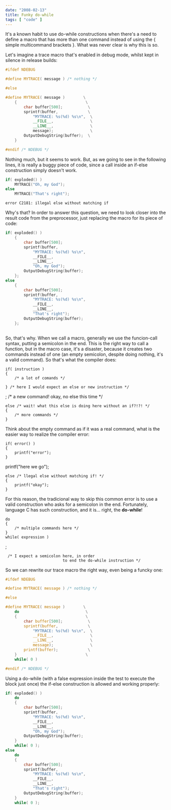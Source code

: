 ```yaml
---
date: "2008-02-13"
title: Funky do-while
tags: [ "code" ]
---
```

It's a known habit to use do-while constructions when there's a need to define a macro that has more than one command instead of using the { simple multicommand brackets }. What was never clear is why this is so.

Let's imagine a trace macro that's enabled in debug mode, whilst kept in silence in release builds:

```cpp
#ifdef NDEBUG

#define MYTRACE( message ) /* nothing */

#else

#define MYTRACE( message )        \
	{                              \
		char buffer[500];           \
		sprintf(buffer,             \
			"MYTRACE: %s(%d) %s\n",  \
			__FILE__,                \
			__LINE__,                \
			message);                \
		OutputDebugString(buffer);  \
	}

#endif /* NDEBUG */ 

```

Nothing much, but it seems to work. But, as we going to see in the following lines, it is really a buggy piece of code, since a call inside an if-else construction simply doesn't work.

```c
if( exploded() )
	MYTRACE("Oh, my God");
else
	MYTRACE("That's right"); 

```

    
    error C2181: illegal else without matching if

Why's that? In order to answer this question, we need to look closer into the result code from the preprocessor, just replacing the macro for its piece of code:

```c
if( exploded() )
	{
		char buffer[500];
		sprintf(buffer,
			"MYTRACE: %s(%d) %s\n",
			__FILE__,
			__LINE__,
			"Oh, my God");
		OutputDebugString(buffer);
	};
else
	{
		char buffer[500];
		sprintf(buffer,
			"MYTRACE: %s(%d) %s\n",
			__FILE__,
			__LINE__,
			"That's right");
		OutputDebugString(buffer);
	};
 

```

So, that's why. When we call a macro, generally we use the funcion-call syntax, putting a semicolon in the end. This is the right way to call a function, but in the macro case, it's a disaster, because it creates two commands instead of one (an empty semicolon, despite doing nothing, it's a valid command). So that's what the compiler does:

    
    if( instruction )
    {
        /* a lot of comands */
    
    } /* here I would expect an else or new instruction */

; /* a new command! okay, no else this time */

    
    else /* wait! what this else is doing here without an if?!?! */
    {
        /* more commands */
    }

Think about the empty command as if it was a real command, what is the easier way to realize the compiler error:

    
    if( error() )
    {
        printf("error");
    }

printf("here we go");

    
    else /* llegal else without matching if! */
    {
        printf("okay");
    }

For this reason, the tradicional way to skip this common error is to use a valid construction who asks for a semicolon in the end. Fortunately, language C has such construction, and it is... right, the **do-while**!

    
    do
    {
        /* multiple commands here */
    }
    while( expression )

;

    
     /* I expect a semicolon here, in order
                             to end the do-while instruction */

So we can rewrite our trace macro the right way, even being a funcky one:

```c
#ifdef NDEBUG

#define MYTRACE( message ) /* nothing */

#else

#define MYTRACE( message )        \
	do                             \
	{                              \
		char buffer[500];           \
		sprintf(buffer,             \
			"MYTRACE: %s(%d) %s\n",  \
			__FILE__,                \
			__LINE__,                \
			message);                \
		printf(buffer);             \
	}                              \
	while( 0 )

#endif /* NDEBUG */ 

```

Using a do-while (with a false expression inside the test to execute the block just once) the if-else construction is allowed and working properly:

```c
if( exploded() )
	do
	{
		char buffer[500];
		sprintf(buffer,
			"MYTRACE: %s(%d) %s\n",
			__FILE__,
			__LINE__,
			"Oh, my God");
		OutputDebugString(buffer);
	}
	while( 0 );
else
	do
	{
		char buffer[500];
		sprintf(buffer,
			"MYTRACE: %s(%d) %s\n",
			__FILE__,
			__LINE__,
			"That's right");
		OutputDebugString(buffer);
	}
	while( 0 );
 

```

